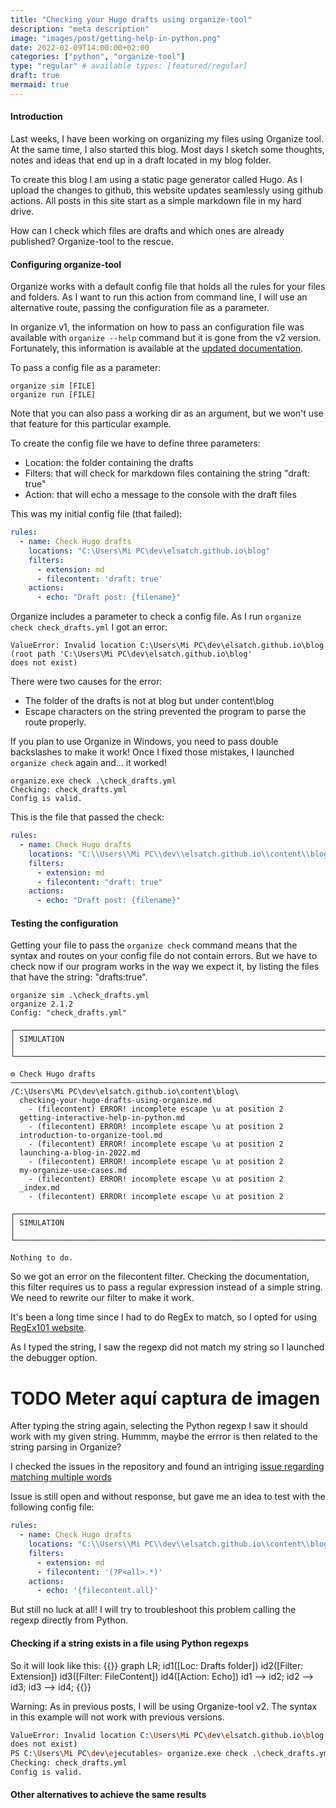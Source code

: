 ```yaml
---
title: "Checking your Hugo drafts using organize-tool"
description: "meta description"
image: "images/post/getting-help-in-python.png"
date: 2022-02-09T14:00:00+02:00
categories: ["python", "organize-tool"]
type: "regular" # available types: [featured/regular]
draft: true
mermaid: true
---
```

#### Introduction

Last weeks, I have been working on organizing my files using Organize tool. At the same time, I also started this blog. Most days I sketch some thoughts, notes and ideas that end up in a draft located in my blog folder.

To create this blog I am using a static page generator called Hugo. As I upload the changes to github, this website updates seamlessly using github actions. All posts in this site start as a simple markdown file in my hard drive.

How can I check which files are drafts and which ones are already published? Organize-tool to the rescue.

#### Configuring organize-tool

Organize works with a default config file that holds all the rules for your files and folders. As I want to run this action from command line, I will use an alternative route, passing the configuration file as a parameter.

In organize v1, the information on how to pass an configuration file was available with `organize --help` command but it is gone from the v2 version. Fortunately, this information is available at the [updated documentation](https://organize.readthedocs.io/en/v2.1.2/configuration/#running-and-simulating).

To pass a config file as a parameter:

```console
organize sim [FILE]
organize run [FILE]
```

Note that you can also pass a working dir as an argument, but we won't use that feature for this particular example.

To create the config file we have to define three parameters:

- Location: the folder containing the drafts
- Filters: that will check for markdown files containing the string "draft: true"
- Action: that will echo a message to the console with the draft files

This was my initial config file (that failed):
```yaml
rules:
  - name: Check Hugo drafts
    locations: "C:\Users\Mi PC\dev\elsatch.github.io\blog"
    filters:
      - extension: md
      - filecontent: 'draft: true'
    actions:
      - echo: "Draft post: {filename}"
```

Organize includes a parameter to check a config file. As I run `organize check check_drafts.yml` I got an error:

```console
ValueError: Invalid location C:\Users\Mi PC\dev\elsatch.github.io\blog (root path 'C:\Users\Mi PC\dev\elsatch.github.io\blog'
does not exist)
```

There were two causes for the error:

- The folder of the drafts is not at blog but under content\blog
- Escape characters on the string prevented the program to parse the route properly.

If you plan to use Organize in Windows, you need to pass double backslashes to make it work! Once I fixed those mistakes, I launched `organize check` again and... it worked!

```console
organize.exe check .\check_drafts.yml
Checking: check_drafts.yml
Config is valid.
```

This is the file that passed the check:

```yaml
rules:
  - name: Check Hugo drafts
    locations: "C:\\Users\\Mi PC\\dev\\elsatch.github.io\\content\\blog"
    filters:
      - extension: md
      - filecontent: "draft: true"
    actions:
      - echo: "Draft post: {filename}"
```

#### Testing the configuration


Getting your file to pass the `organize check` command means that the syntax and routes on your config file do not contain errors. But we have to check now if our program works in the way we expect it, by listing the files that have the string: "drafts:true".

```console
organize sim .\check_drafts.yml
organize 2.1.2
Config: "check_drafts.yml"

┌─────────────────────────────────────────────────────────────────────────────────────────────────────────────────────────────────────────────────────────────────────────┐
│ SIMULATION                                                                                                                                                              │
└─────────────────────────────────────────────────────────────────────────────────────────────────────────────────────────────────────────────────────────────────────────┘

⚙ Check Hugo drafts ───────────────────────────────────────────────────────────────────────────────────────────────────────────────────────────────────────────────────────
/C:\Users\Mi PC\dev\elsatch.github.io\content\blog\
  checking-your-hugo-drafts-using-organize.md
    - (filecontent) ERROR! incomplete escape \u at position 2
  getting-interactive-help-in-python.md
    - (filecontent) ERROR! incomplete escape \u at position 2
  introduction-to-organize-tool.md
    - (filecontent) ERROR! incomplete escape \u at position 2
  launching-a-blog-in-2022.md
    - (filecontent) ERROR! incomplete escape \u at position 2
  my-organize-use-cases.md
    - (filecontent) ERROR! incomplete escape \u at position 2
  _index.md
    - (filecontent) ERROR! incomplete escape \u at position 2

┌─────────────────────────────────────────────────────────────────────────────────────────────────────────────────────────────────────────────────────────────────────────┐
│ SIMULATION                                                                                                                                                              │
└─────────────────────────────────────────────────────────────────────────────────────────────────────────────────────────────────────────────────────────────────────────┘

Nothing to do.
```

So we got an error on the filecontent filter. Checking the documentation, this filter requires us to pass a regular expression instead of a simple string. We need to rewrite our filter to make it work.

It's been a long time since I had to do RegEx to match, so I opted for using [RegEx101 website](https://regex101.com/).

As I typed the string, I saw the regexp did not match my string so I launched the debugger option.

# TODO Meter aquí captura de imagen

After typing the string again, selecting the Python regexp I saw it should work with my given string. Hummm, maybe the errror is then related to the string parsing in Organize?

I checked the issues in the repository and found an intriging [issue regarding matching multiple words](https://github.com/tfeldmann/organize/issues/142)

Issue is still open and without response, but gave me an idea to test with the following config file:

```yaml
rules:
  - name: Check Hugo drafts
    locations: "C:\\Users\\Mi PC\\dev\\elsatch.github.io\\content\\blog"
    filters:
      - extension: md
      - filecontent: '(?P<all>.*)'
    actions:
      - echo: '{filecontent.all}'
```

But still no luck at all! I will try to troubleshoot this problem calling the regexp directly from Python.

#### Checking if a string exists in a file using Python regexps


So it will look like this:
{{<mermaid>}}
graph LR;
    id1([Loc: Drafts folder])
    id2([Filter: Extension])
    id3([Filter: FileContent])
    id4([Action: Echo])
    id1 --> id2;
    id2 --> id3;
    id3 --> id4;
{{</mermaid>}}

Warning: As in previous posts, I will be using Organize-tool v2. The syntax in this example will not work with previous versions.





```sh
ValueError: Invalid location C:\Users\Mi PC\dev\elsatch.github.io\blog (root path 'C:\Users\Mi PC\dev\elsatch.github.io\blog'
does not exist)
PS C:\Users\Mi PC\dev\ejecutables> organize.exe check .\check_drafts.yml
Checking: check_drafts.yml
Config is valid.
```

#### Other alternatives to achieve the same results
